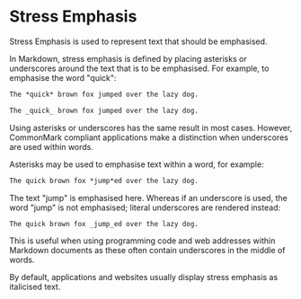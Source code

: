 # Stress Emphasis

Stress Emphasis is used to represent text that should be emphasised.

In Markdown, stress emphasis is defined by placing asterisks or underscores
around the text that is to be emphasised. For example, to emphasise the word
"quick":

```markdown
The *quick* brown fox jumped over the lazy dog.
```

```markdown
The _quick_ brown fox jumped over the lazy dog.
```

Using asterisks or underscores has the same result in most cases. However,
CommonMark compliant applications make a distinction when underscores are used
within words.

Asterisks may be used to emphasise text within a word, for example:

```markdown
The quick brown fox *jump*ed over the lazy dog.
```

The text "jump" is emphasised here. Whereas if an underscore is used, the word
"jump" is not emphasised; literal underscores are rendered instead:

```markdown
The quick brown fox _jump_ed over the lazy dog.
```

This is useful when using programming code and web addresses within Markdown
documents as these often contain underscores in the middle of words.

By default, applications and websites usually display stress emphasis as
italicised text.
